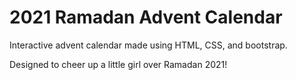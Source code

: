 # 2021 Ramadan Advent Calendar

Interactive advent calendar made using HTML, CSS, and bootstrap.

Designed to cheer up a little girl over Ramadan 2021!

